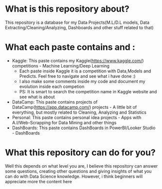 # What is this repository about?
This repository is a database for my Data Projects(M.L/D.L models, Data Extracting/Cleaning/Analyzing, Dashboards and other stuff related to that)
# What each paste contains and :
* Kaggle: This paste contains my Kaggle(https://www.kaggle.com/) competitions - Machine Learning/Deep Learning
  * Each paste inside Kaggle it is a competition with Data,Models and Predicts. Feel free to navigate and see what i have done :)
  * I also make some comments inside my code and document my evolution inside each competion
  * PS: It is smart to search the competition name in Kaggle website and see what is about
* DataCamp: This paste contains projects of DataCamp(https://app.datacamp.com/) projects - A little bit of everything, but mostly related to Cleaning, Analyzing and Statistics
* Personal: This paste contains personal idea projects - Apps with A.I/Web-Scrapping for Data Mining and other things
* DashBoards: This paste contains DashBoards in PowerBI/Looker Studio - DashBoards
# What this repository can do for you?
Well this depends on what level you are, I believe this repository can answer some questions, creating other questions and giving insights of what you can do with Data Science knowledge.
However, i think beginners will appreciate more the content here
